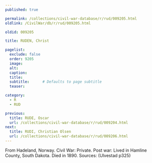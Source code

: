 ```yaml
---
published: true

permalink: /collections/civil-war-database/r/rud/009205.html
oldlink: /CivilWar/db/r/rud/009205.html

oldid: 009205

title: RUDEN, Christ

pagelist:
  exclude: false
  order: 9205
  image: 
  alt:
  caption:
  title:
  subtitle:      # Defaults to page subtitle
  teaser:

category: 
  - R 
  - RUD

previous:
  title: RUDE, Oscar
  url: /collections/civil-war-database/r/rud/009204.html  
next:
  title: RUDI, Christian Olsen
  url: /collections/civil-war-database/r/rud/009206.html   
---
```

From Hadeland, Norway. Civil War: Private. Post war: Lived in Hamline County, South Dakota. Died in 1890. Sources: (Ulvestad p325)